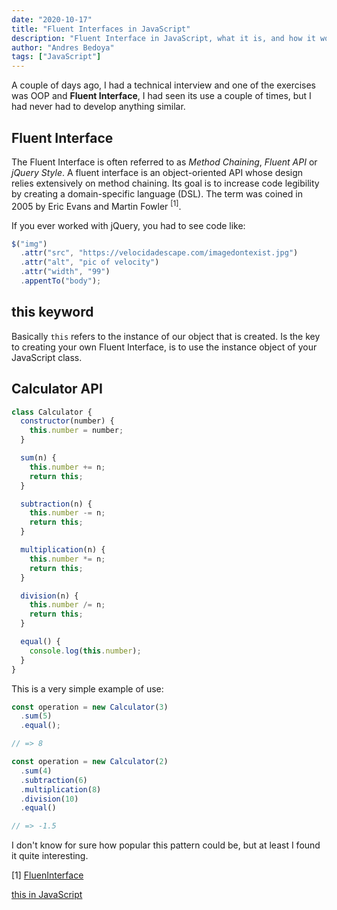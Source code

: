 ```yaml
---
date: "2020-10-17"
title: "Fluent Interfaces in JavaScript"
description: "Fluent Interface in JavaScript, what it is, and how it works"
author: "Andres Bedoya"
tags: ["JavaScript"]
---
```


A couple of days ago, I had a technical interview and one of the exercises was OOP and **Fluent Interface**, I had seen its use a couple of times, but I had never had to develop anything similar.

## Fluent Interface
The Fluent Interface is often referred to as *Method Chaining*, *Fluent API* or *jQuery Style*. A fluent interface is an object-oriented API whose design relies extensively on method chaining. Its goal is to increase code legibility by creating a domain-specific language (DSL). The term was coined in 2005 by Eric Evans and Martin Fowler <sup>[1]</sup>.

If you ever worked with jQuery, you had to see code like:

```js
$("img") 
  .attr("src", "https://velocidadescape.com/imagedontexist.jpg")
  .attr("alt", "pic of velocity")
  .attr("width", "99")
  .appentTo("body");
```

## this keyword
Basically `this` refers to the instance of our object that is created. Is the key to creating your own Fluent Interface, is to use the instance object of your JavaScript class.

## Calculator  API

```js
class Calculator {
  constructor(number) {
    this.number = number;
  }

  sum(n) {
    this.number += n;
    return this;
  }

  subtraction(n) {
    this.number -= n;
    return this;
  }

  multiplication(n) {
    this.number *= n;
    return this;
  }

  division(n) {
    this.number /= n;
    return this;
  }

  equal() {
    console.log(this.number);
  }
}
```

This is a very simple example of use:

```js
const operation = new Calculator(3)
  .sum(5)
  .equal();

// => 8
```

```js
const operation = new Calculator(2)
  .sum(4)
  .subtraction(6)
  .multiplication(8)
  .division(10)
  .equal()

// => -1.5
```

I don't know for sure how popular this pattern could be, but at least I found it quite interesting.

[1] <a class="hover:no-underline text-blue underline" href="https://www.martinfowler.com/bliki/FluentInterface.html" target="_blank" rel="noopener noreferrer">FluenInterface</a>

<a class="hover:no-underline text-blue underline" href="https://developer.mozilla.org/en-US/docs/Web/JavaScript/Reference/Operators/this" target="_blank" rel="noopener noreferrer">this in JavaScript</a>
